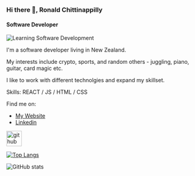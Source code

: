 ### Hi there 👋, Ronald Chittinappilly
#### Software Developer
![Learning Software Development](https://newrelic.com/sites/default/files/2021-04/software-developers-banner-copy.jpg)

I'm a software developer living in New Zealand.

My interests include crypto, sports, and random others - juggling, piano, guitar, card magic etc.

I like to work with different technolgies and expand my skillset.

Skills: REACT / JS / HTML / CSS

Find me on:
<ul>
 <li> <a href=" ronald-chittinappilly.netlify.app">My Website</a></li>
 <li> <a href="https://www.linkedin.com/in/ronald-chittinappilly-172a88182/">Linkedin</a> </li>
 </ul>





[<img src='https://cdn.jsdelivr.net/npm/simple-icons@3.0.1/icons/github.svg' alt='github' height='40'>](https://github.com/AnimateReality)  

[![Top Langs](https://github-readme-stats.vercel.app/api/top-langs/?username=AnimateReality)](https://github.com/anuraghazra/github-readme-stats)

![GitHub stats](https://github-readme-stats.vercel.app/api?username=AnimateReality&show_icons=true)  

